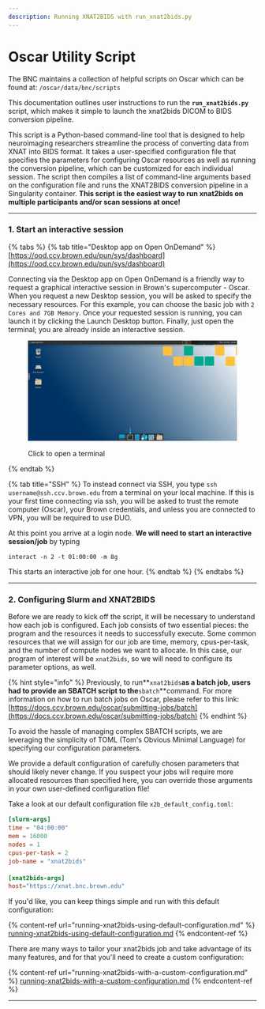 ```yaml
---
description: Running XNAT2BIDS with run_xnat2bids.py
---
```


# Oscar Utility Script

The BNC maintains a collection of helpful scripts on Oscar which can be found at: `/oscar/data/bnc/scripts` &#x20;

This documentation outlines user instructions to run the **`run_xnat2bids.py`** script, which makes it simple to launch the xnat2bids DICOM to BIDS conversion pipeline.&#x20;

This script is a Python-based command-line tool that is designed to help neuroimaging researchers streamline the process of converting data from XNAT into BIDS format. It takes a user-specified configuration file that specifies the parameters for configuring Oscar resources as well as running the conversion pipeline, which can be customized for each individual session. The script then compiles a list of command-line arguments based on the configuration file and runs the XNAT2BIDS conversion pipeline in a Singularity container. **This script is the easiest way to run xnat2bids on multiple participants and/or scan sessions at once!**

***

### 1. Start an interactive session

{% tabs %}
{% tab title="Desktop app on Open OnDemand" %}
[https://ood.ccv.brown.edu/pun/sys/dashboard](https://ood.ccv.brown.edu/pun/sys/dashboard)

Connecting via the Desktop app on Open OnDemand is a friendly way to request a graphical interactive session in Brown's supercomputer - Oscar. When you request a new Desktop session, you will be asked to specify the necessary resources. For this example, you can choose the basic job with `2 Cores and 7GB Memory`. Once your requested session is running, you can launch it by clicking the Launch Desktop button. Finally, just open the terminal; you are already inside an interactive session.&#x20;

<figure><img src="../../../.gitbook/assets/openterminal.png" alt=""><figcaption><p>Click to open a terminal</p></figcaption></figure>
{% endtab %}

{% tab title="SSH" %}
To instead connect via SSH, you type `ssh username@ssh.ccv.brown.edu` from a terminal on your local machine. If this is your first time connecting via ssh, you will be asked to trust the remote computer (Oscar), your Brown credentials, and unless you are connected to VPN, you will be required to use DUO.

At this point you arrive at a login node. **We will need to start an interactive session/job** by typing

```
interact -n 2 -t 01:00:00 -m 8g
```

This starts an interactive job for one hour.
{% endtab %}
{% endtabs %}

***

### 2.  Configuring Slurm and XNAT2BIDS

Before we are ready to kick off the script, it will be necessary to understand how each job is configured. Each job consists of two essential pieces: the program and the resources it needs to successfully execute. Some common resources that we will assign for our job are time, memory, cpus-per-task, and the number of compute nodes we want to allocate. In this case, our program of interest will be `xnat2bids`, so we will need to configure its parameter options, as well.

{% hint style="info" %}
Previously, to run**`xnat2bids`**as a batch job, users had to provide an SBATCH script to the**`sbatch`**command. For more information on how to run batch jobs on Oscar, please refer to this link: [https://docs.ccv.brown.edu/oscar/submitting-jobs/batch](https://docs.ccv.brown.edu/oscar/submitting-jobs/batch)
{% endhint %}

To avoid the hassle of managing complex SBATCH scripts, we are leveraging the simplicity of TOML (Tom's Obvious Minimal Language) for specifying our configuration parameters.

We provide a default configuration of carefully chosen parameters that should likely never change. If you suspect your jobs will require more allocated resources than specified here, you can override those arguments in your own user-defined configuration file!

Take a look at our default configuration file `x2b_default_config.toml`:

```toml
[slurm-args]
time = "04:00:00"
mem = 16000
nodes = 1
cpus-per-task = 2
job-name = "xnat2bids"

[xnat2bids-args]
host="https://xnat.bnc.brown.edu"
```

If you'd like, you can keep things simple and run with this default configuration:

{% content-ref url="running-xnat2bids-using-default-configuration.md" %}
[running-xnat2bids-using-default-configuration.md](running-xnat2bids-using-default-configuration.md)
{% endcontent-ref %}

There are many ways to tailor your xnat2bids job and take advantage of its many features, and for that you'll need to create a custom configuration:

{% content-ref url="running-xnat2bids-with-a-custom-configuration.md" %}
[running-xnat2bids-with-a-custom-configuration.md](running-xnat2bids-with-a-custom-configuration.md)
{% endcontent-ref %}

***
